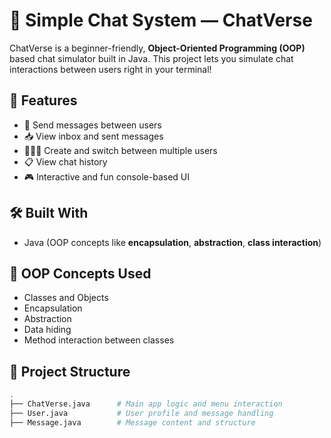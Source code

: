 # 💬 Simple Chat System — ChatVerse

ChatVerse is a beginner-friendly, **Object-Oriented Programming (OOP)** based chat simulator built in Java. This project lets you simulate chat interactions between users right in your terminal!

## 🚀 Features
- 📨 Send messages between users
- 📥 View inbox and sent messages
- 🧑‍🤝‍🧑 Create and switch between multiple users
- 📋 View chat history
- 🎮 Interactive and fun console-based UI

## 🛠️ Built With
- Java (OOP concepts like **encapsulation**, **abstraction**, **class interaction**)

## 🧠 OOP Concepts Used
- Classes and Objects
- Encapsulation
- Abstraction
- Data hiding
- Method interaction between classes

## 📁 Project Structure
```bash
.
├── ChatVerse.java      # Main app logic and menu interaction
├── User.java           # User profile and message handling
├── Message.java        # Message content and structure
